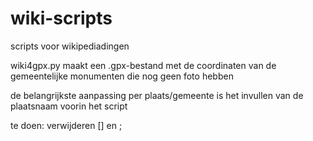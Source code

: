 # wiki-scripts
scripts voor wikipediadingen

wiki4gpx.py maakt een .gpx-bestand met de coordinaten van de gemeentelijke monumenten die nog geen foto hebben

de belangrijkste aanpassing per plaats/gemeente is het invullen van de plaatsnaam voorin het script

te doen: verwijderen [] en ;

